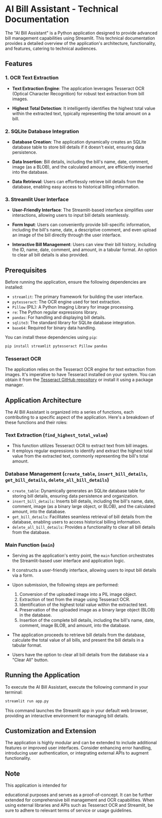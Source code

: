 # AI Bill Assistant - Technical Documentation

The "AI Bill Assistant" is a Python application designed to provide advanced bill management capabilities using Streamlit. This technical documentation provides a detailed overview of the application's architecture, functionality, and features, catering to technical audiences.

## Features

### 1. OCR Text Extraction

- **Text Extraction Engine**: The application leverages Tesseract OCR (Optical Character Recognition) for robust text extraction from bill images.

- **Highest Total Detection**: It intelligently identifies the highest total value within the extracted text, typically representing the total amount on a bill.

### 2. SQLite Database Integration

- **Database Creation**: The application dynamically creates an SQLite database table to store bill details if it doesn't exist, ensuring data persistence.

- **Data Insertion**: Bill details, including the bill's name, date, comment, image (as a BLOB), and the calculated amount, are efficiently inserted into the database.

- **Data Retrieval**: Users can effortlessly retrieve bill details from the database, enabling easy access to historical billing information.

### 3. Streamlit User Interface

- **User-Friendly Interface**: The Streamlit-based interface simplifies user interactions, allowing users to input bill details seamlessly.

- **Form Input**: Users can conveniently provide bill-specific information, including the bill's name, date, a descriptive comment, and even upload an image of the bill directly through the user interface.

- **Interactive Bill Management**: Users can view their bill history, including the ID, name, date, comment, and amount, in a tabular format. An option to clear all bill details is also provided.

## Prerequisites

Before running the application, ensure the following dependencies are installed:

- `streamlit`: The primary framework for building the user interface.
- `pytesseract`: The OCR engine used for text extraction.
- `Pillow` (PIL): A Python Imaging Library for image processing.
- `re`: The Python regular expressions library.
- `pandas`: For handling and displaying bill details.
- `sqlite3`: The standard library for SQLite database integration.
- `base64`: Required for binary data handling.

You can install these dependencies using `pip`:

```bash
pip install streamlit pytesseract Pillow pandas
```

### Tesseract OCR

The application relies on the Tesseract OCR engine for text extraction from images. It's imperative to have Tesseract installed on your system. You can obtain it from the [Tesseract GitHub repository](https://github.com/tesseract-ocr/tesseract) or install it using a package manager.

## Application Architecture

The AI Bill Assistant is organized into a series of functions, each contributing to a specific aspect of the application. Here's a breakdown of these functions and their roles:

### Text Extraction (`find_highest_total_value`)

- This function utilizes Tesseract OCR to extract text from bill images.
- It employs regular expressions to identify and extract the highest total value from the extracted text, commonly representing the bill's total amount.

### Database Management (`create_table`, `insert_bill_details`, `get_bill_details`, `delete_all_bill_details`)

- `create_table`: Dynamically generates an SQLite database table for storing bill details, ensuring data persistence and organization.
- `insert_bill_details`: Inserts bill details, including the bill's name, date, comment, image (as a binary large object, or BLOB), and the calculated amount, into the database.
- `get_bill_details`: Facilitates seamless retrieval of bill details from the database, enabling users to access historical billing information.
- `delete_all_bill_details`: Provides a functionality to clear all bill details from the database.

### Main Function (`main`)

- Serving as the application's entry point, the `main` function orchestrates the Streamlit-based user interface and application logic.
- It constructs a user-friendly interface, allowing users to input bill details via a form.
- Upon submission, the following steps are performed:
  1. Conversion of the uploaded image into a PIL image object.
  2. Extraction of text from the image using Tesseract OCR.
  3. Identification of the highest total value within the extracted text.
  4. Preservation of the uploaded image as a binary large object (BLOB) in the database.
  5. Insertion of the complete bill details, including the bill's name, date, comment, image BLOB, and amount, into the database.

- The application proceeds to retrieve bill details from the database, calculate the total value of all bills, and present the bill details in a tabular format.
- Users have the option to clear all bill details from the database via a "Clear All" button.

## Running the Application

To execute the AI Bill Assistant, execute the following command in your terminal:

```bash
streamlit run app.py
```

This command launches the Streamlit app in your default web browser, providing an interactive environment for managing bill details.

## Customization and Extension

The application is highly modular and can be extended to include additional features or improved user interfaces. Consider enhancing error handling, introducing user authentication, or integrating external APIs to augment functionality.

## Note

This application is intended for

 educational purposes and serves as a proof-of-concept. It can be further extended for comprehensive bill management and OCR capabilities. When using external libraries and APIs such as Tesseract OCR and Streamlit, be sure to adhere to relevant terms of service or usage guidelines.
